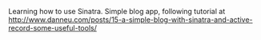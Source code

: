 Learning how to use Sinatra. Simple blog app, following tutorial at http://www.danneu.com/posts/15-a-simple-blog-with-sinatra-and-active-record-some-useful-tools/